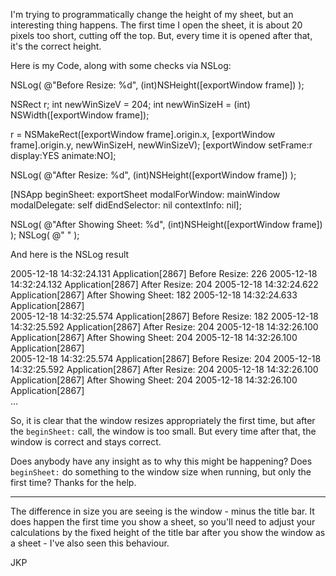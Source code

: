 

I'm trying to programmatically change the height of my sheet, but an interesting thing happens.  The first time I open the sheet, it is about 20 pixels too short, cutting off the top.  But, every time it is opened after that, it's the correct height.

Here is my Code, along with some checks via NSLog:

    

NSLog( @"Before Resize: %d", (int)NSHeight([exportWindow frame]) );
		
NSRect r;
int newWinSizeV = 204;
int newWinSizeH = (int) NSWidth([exportWindow frame]);
		
r = NSMakeRect([exportWindow frame].origin.x, [exportWindow frame].origin.y, newWinSizeH, newWinSizeV);
[exportWindow setFrame:r display:YES animate:NO];
		
NSLog( @"After Resize: %d", (int)NSHeight([exportWindow frame]) );
		
[NSApp beginSheet: exportSheet
   modalForWindow: mainWindow
   modalDelegate: self
   didEndSelector: nil
   contextInfo: nil];
		
NSLog( @"After Showing Sheet: %d", (int)NSHeight([exportWindow frame]) );
NSLog( @"  " );



And here is the NSLog result

    

2005-12-18 14:32:24.131 Application[2867] Before Resize: 226
2005-12-18 14:32:24.132 Application[2867] After Resize: 204
2005-12-18 14:32:24.622 Application[2867] After Showing Sheet: 182
2005-12-18 14:32:24.633 Application[2867]   
2005-12-18 14:32:25.574 Application[2867] Before Resize: 182
2005-12-18 14:32:25.592 Application[2867] After Resize: 204
2005-12-18 14:32:26.100 Application[2867] After Showing Sheet: 204
2005-12-18 14:32:26.100 Application[2867]   
2005-12-18 14:32:25.574 Application[2867] Before Resize: 204
2005-12-18 14:32:25.592 Application[2867] After Resize: 204
2005-12-18 14:32:26.100 Application[2867] After Showing Sheet: 204
2005-12-18 14:32:26.100 Application[2867]   
...



So, it is clear that the window resizes appropriately the first time, but after the <code>beginSheet:</code> call, the window is too small.  But every time after that, the window is correct and stays correct.

Does anybody have any insight as to why this might be happening?  Does <code>beginSheet:</code> do something to the window size when running, but only the first time?  Thanks for the help.

----

The difference in size you are seeing is the window - minus the title bar.  It does happen the first time you show a sheet, so you'll need to adjust your calculations by the fixed height of the title bar after you show the window as a sheet - I've also seen this behaviour.

JKP
